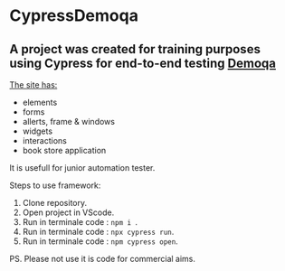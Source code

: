 # CypressDemoqa
## A project was created for training purposes using Cypress for end-to-end testing [Demoqa](https://demoqa.com/)

[The site has:](https://demoqa.com/)
* elements
* forms
* allerts, frame & windows
* widgets
* interactions
* book store application

It is usefull for junior automation tester.

Steps to use framework:
1. Clone repository.
2. Open project in VScode.
3. Run in terminale code : `npm i `.
4. Run in terminale code : `npx cypress run`.
5. Run in terminale code : `npm cypress open`.


PS. Please not use it is  code for commercial aims.